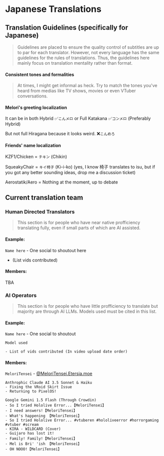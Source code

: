 

# Japanese Translations

## Translation Guidelines (specifically for Japanese)
> Guidelines are placed to ensure the quality control of subtitles are up to par for each translator.
> However, not every language has the same guidelines for the rules of translations.
> Thus, the guidelines here mainly focus on translation mentality rather than format.

#### Consistent tones and formalities

> At times, I might get informal as heck. Try to match the tones you've
> heard from medias like TV shows, movies or even VTuber conversations.


#### Melori's greeting localization

It can be in both Hybrid
✅`こんメロ` 
or Full Katakana
✅`コンメロ`
(Preferably Hybrid) 

But not full Hiragana because it looks weird.
❌`こんめろ`

   
#### Friends' name localization

KZF1/Chicken = `チキン` (Chikin)

SqueakyChair = `キイ椅子` (Ki-i-ko) (yes, I know 椅子 translates to isu, 
but if you got any better sounding ideas, drop me a discussion ticket)

Aerostatik/Aero = Nothing at the moment, up to debate


## Current translation team

### Human Directed Translators

> This section is for people who have near native profficiency
> translating fully, even if small parts of which are AI assisted.


#### Example:

`Name here` - One social to shoutout here

- (List vids contributed)

#### Members:
TBA
  
 

### AI Operators

> This section is for people who have little profficiency to translate
> but majority are through AI LLMs. Models used must be cited in
> this list.

#### Example:

`Name here` - One social to shoutout

    Model used
    
    - List of vids contributed (In video upload date order)

#### Members:

`MeloriTensei` - [@MeloriTensei.Etersia.moe](https://bsky.app/profile/meloritensei.etersia.moe)

    Anthrophic Claude AI 3.5 Sonnet & Haiku
    - Fixing the VRoid Skirt Issue
    - Returning to PixelOS!

    Google Gemini 1.5 Flash (Through Crowdin)
    - So I tried Hololive Error...【MeloriTensei】
    - I need answers!【MeloriTensei】
    - What's happening 【MeloriTensei】
    - So I tried Hololive Error... #vtuberen #hololiveerror #horrorgaming #vtuber #scream
    - KIRA - WILDCARD (Cover)
    - Guijaro has lost it!
    - Family! Family!【MeloriTensei】
    - Mel is Bri' 'ish 【MeloriTensei】
    - OH NOOO!【MeloriTensei】
